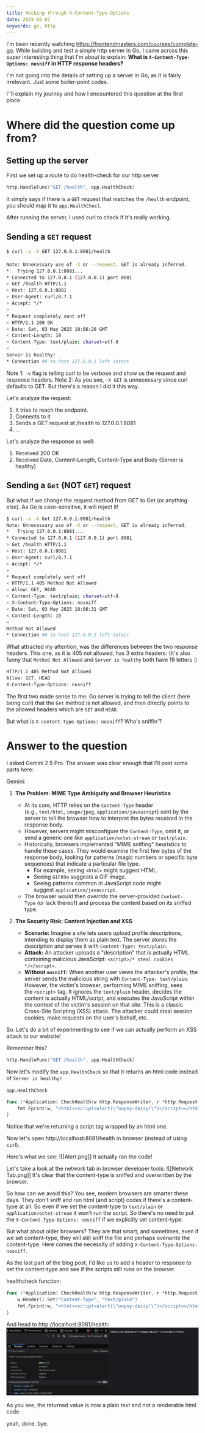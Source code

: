 ```yaml
---
title: Hacking through X-Content-Type-Options
date: 2025-05-07
keywords: go, http
---
```


I'm been recently watching https://frontendmasters.com/courses/complete-go. While building and test a simple http server in Go, I came across this super interesting thing that I'm about to explain: 
**What is `X-Content-Type-Options: nosniff` in HTTP response headers?**

I'm not going into the details of setting up a server in Go, as it is fairly irrelevant. Just some boiler-point codes.

I''ll explain my journey and how I encountered this question at the first place.

# Where did the question come up from?
## Setting up the server
First we set up a route to do health-check for our http server
```go
http.HandleFunc("GET /health", app.HealthCheck)
```
It simply says if there is a `GET` request that matches the `/health` endpoint, you should map it to `app.HealthChecl`. 

After running the server, I used curl to check if it's really working. 

## Sending a `GET` request
```sh
$ curl -v -X GET 127.0.0.1:8081/health

Note: Unnecessary use of -X or --request, GET is already inferred.
*   Trying 127.0.0.1:8081...
* Connected to 127.0.0.1 (127.0.0.1) port 8081
> GET /health HTTP/1.1
> Host: 127.0.0.1:8081
> User-Agent: curl/8.7.1
> Accept: */*
> 
* Request completely sent off
< HTTP/1.1 200 OK
< Date: Sat, 03 May 2025 19:06:26 GMT
< Content-Length: 19
< Content-Type: text/plain; charset=utf-8
< 
Server is healthy!
* Connection #0 to host 127.0.0.1 left intact
```

Note 1: `-v` flag is telling curl to be verbose and show us the request and response headers.
Note 2: As you see, `-X GET` is unnecessary since curl defaults to GET. But there's a reason I did it this way.

Let's analyze the request:
1. It tries to reach the endpoint.
2. Connects to it
3. Sends a GET request at /health to 127.0.0.1:8081
4. ...

Let's analyze the response as well:
1. Received 200 OK
2. Received Date, Content-Length, Content-Type and Body (Server is healthy)


## Sending a `Get` (NOT `GET`) request
But what if we change the request method from GET to Get (or anything else). As Go is case-sensitive, it will reject it!
```sh
$ curl -v -X Get 127.0.0.1:8081/health
Note: Unnecessary use of -X or --request, GET is already inferred.
*   Trying 127.0.0.1:8081...
* Connected to 127.0.0.1 (127.0.0.1) port 8081
> Get /health HTTP/1.1
> Host: 127.0.0.1:8081
> User-Agent: curl/8.7.1
> Accept: */*
> 
* Request completely sent off
< HTTP/1.1 405 Method Not Allowed
< Allow: GET, HEAD
< Content-Type: text/plain; charset=utf-8
< X-Content-Type-Options: nosniff
< Date: Sat, 03 May 2025 19:06:31 GMT
< Content-Length: 19
< 
Method Not Allowed
* Connection #0 to host 127.0.0.1 left intact
```

What attracted my attention, was the differences between the two response headers. This one, as it is 405 not allowed, has 3 extra headers: (It's also funny that `Method Not Allowed` and `Server is healthy` both have 19 letters :)
```txt
HTTP/1.1 405 Method Not Allowed
Allow: GET, HEAD
X-Content-Type-Options: nosniff
```
The first two made sense to me. Go server is trying to tell the client (here being curl) that the `Get` method is not allowed, and then directly points to the allowed headers which are `GET` and `HEAD`. 

But what is `X-content-Type-Options: nosniff`? Who's sniffin'?

# Answer to the question
I asked Gemini 2.5 Pro. The answer was clear enough that I'll post some parts here:


Gemini:

1. **The Problem: MIME Type Ambiguity and Browser Heuristics**
    - At its core, HTTP relies on the `Content-Type` header (e.g., `text/html`, `image/jpeg`, `application/javascript`) sent by the server to tell the browser how to interpret the bytes received in the response body.
    - However, servers might misconfigure the `Content-Type`, omit it, or send a generic one like `application/octet-stream` or `text/plain`.
    - Historically, browsers implemented "MIME sniffing" heuristics to handle these cases. They would examine the first few bytes of the response body, looking for patterns (magic numbers or specific byte sequences) that indicate a particular file type.
        - For example, seeing `<html>` might suggest HTML.
        - Seeing `GIF89a` suggests a GIF image.
        - Seeing patterns common in JavaScript code might suggest `application/javascript`.
    - The browser would then _override_ the server-provided `Content-Type` (or lack thereof) and process the content based on its sniffed type.

2. **The Security Risk: Content Injection and XSS**
	- **Scenario:** Imagine a site lets users upload profile descriptions, intending to display them as plain text. The server stores the description and serves it with `Content-Type: text/plain`.
	- **Attack:** An attacker uploads a "description" that is actually HTML containing malicious JavaScript: `<script>/* steal cookies */</script>`.
	- **Without `nosniff`:** When another user views the attacker's profile, the server sends the malicious string with `Content-Type: text/plain`. However, the victim's browser, performing MIME sniffing, sees the `<script>` tag. It ignores the `text/plain` header, decides the content is actually HTML/script, and executes the JavaScript within the context of the victim's session on that site. This is a classic Cross-Site Scripting (XSS) attack. The attacker could steal session cookies, make requests on the user's behalf, etc.

So. Let's do a bit of experimenting to see if we can actually perform an XSS attack to our website!

Remember this?
```go
http.HandleFunc("GET /health", app.HealthCheck)
```

Now let's modify the `app.HealthCheck` so that it returns an html code instead of `Server is healthy!`

`app.HealthCheck`
```go
func (*Application) CheckHealth(w http.ResponseWriter, r *http.Request) {
	fmt.Fprint(w, "<html><script>alert(\"oopsy-daisy!\")</script></html>")
}
```
Notice that we're returning a script tag wrapped by an html one.

Now let's open http://localhost:8081/health in browser (instead of using curl).

Here's what we see:
![[Alert.png]]
It actually ran the code!

Let's take a look at the network tab in browser developer tools:
![[Network Tab.png]]
It's clear that the content-type is sniffed and overwritten by the browser.

So how can we avoid this? You see, modern browsers are smarter these days. They don't sniff and run html (and script) codes if there's a content-type at all. So even if we set the content-type to `text/plain` or `application/octet-stream` it won't run the script. So there's no need to put the `X-Content-Type-Options: nosniff` if we explicitly set content-type. 

But what about older browsers? They are that smart, and sometimes, even if we set content-type, they will still sniff the file and perhaps overwrite the content-type. Here comes the necessity of adding `X-Content-Type-Options: nosniff`. 

As the last part of the blog post, I'd like us to add a header to response to set the content-type and see if the scripts still runs on the browser.

healthcheck function:
```go
func (*Application) CheckHealth(w http.ResponseWriter, r *http.Request) {
	w.Header().Set("Content-Type", "text/plain")
	fmt.Fprint(w, "<html><script>alert(\"oopsy-daisy!\")</script></html>")
}
```

And head to http://localhost:8081/health:
![Adding Content-Type](./img/added-content-type.png)

As you see, the returned value is now a plain text and not a renderable html code.


yeah, done. bye. 